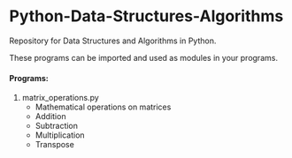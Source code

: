 # Python-Data-Structures-Algorithms

Repository for Data Structures and Algorithms in Python.

These programs can be imported and used as modules in your programs.

#### Programs:

1. matrix_operations.py
    - Mathematical operations on matrices
    - Addition
    - Subtraction
    - Multiplication
    - Transpose
